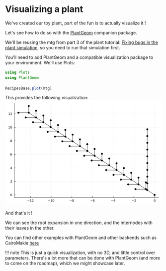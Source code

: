 # Visualizing a plant

We've created our toy plant, part of the fun is to actually visualize it !

Let's see how to do so with the [PlantGeom](https://github.com/VEZY/PlantGeom.jl) companion package.

We'll be reusing the mtg from part 3 of the plant tutorial: [Fixing bugs in the plant simulation](@ref), so you need to run that simulation first.

You'll need to add PlantGeom and a compatible visualization package to your environment. We'll use Plots:

```julia
using Plots
using PlantGeom

RecipesBase.plot(mtg)
```

This provides the following visualization:
![MTG Plots visualization](../www/mtg_plot_1.svg)

And that's it !

We can see the root expansion in one direction, and the internodes with their leaves in the other.

You can find other examples with PlantGeom and other backends such as CairoMakie [here](https://vezy.github.io/PlantGeom.jl/stable/)

!!! note
    This is just a quick visualization, with no 3D, and little control over parameters. There's a lot more that can be done with PlantGeom (and more to come on the roadmap), which we might showcase later.